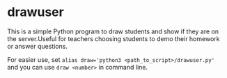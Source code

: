 # drawuser

This is a simple Python program to draw students and show if they are on the server.Useful for teachers choosing students to demo their homework or answer questions.

For easier use, set `alias draw='python3 <path_to_script>/drawuser.py'` and you can use `draw <number>` in command line.
